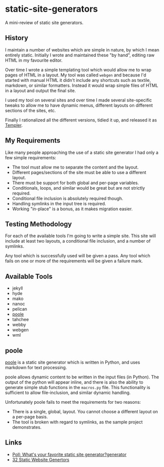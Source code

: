 static-site-generators
======================

A mini-review of static site generators.

History
-------

I maintain a number of websites which are simple in nature, by which I mean entirely static.  Initially I wrote and maintained these "by hand", editing raw HTML in my favourite editor.

Over time I wrote a simple templating tool which would allow me to wrap pages of HTML in a layout.  My tool was called `webgen` and because I'd started with manual HTML it didn't include any shortcuts such as textile, markdown, or similar formatters.  Instead it would wrap simple files of HTML in a layout and output the final site.

I used my tool on several sites and over time I made several site-specific tweaks to allow me to have dynamic menus, different layouts on different sections of the sites, etc.

Finally I rationalized all the different versions, tidied it up, and released it as [Templer](https://github.com/skx/templer).


My Requirements
---------------

Like many people approaching the use of a static site generator I had only a few simple requirements:

* The tool must allow me to separate the content and the layout.
* Different pages/sections of the site must be able to use a different layout.
* There must be support for both global and per-page variables.
* Conditionals, loops, and similar would be great but are not strictly required.
* Conditional file inclusion is absolutely required though.
* Handling symlinks in the input tree is required.
* Working "in-place" is a bonus, as it makes migration easier.


Testing Methodology
-------------------

For each of the available tools I'm going to write a simple site.  This site will
include at least two layouts, a conditional file inclusion, and a number of symlinks.

Any tool which is successfully used will be given a pass.  Any tool which fails on one or more of the requirements will be given a failure mark.


Available Tools
---------------

* jekyll
* hyde
* mako
* nanoc
* pelican
* [poole](#poole)
* tahchee
* webby
* webgen
* wml



poole
------

[poole](https://bitbucket.org/obensonne/poole) is a static site generator which is written in Python, and uses markdown for text processing.

poole  allows dynamic content to be written in the input files (in Python).  The output of the python will appear inline, and there is also the ability to generate simple stub functions in the `macros.py` file.  This functionality is sufficient to allow file-inclusion, and similar dynamic handling.

Unfortunately poole fails to meet the requirements for two reasons:

* There is a single, global, layout.  You cannot choose a different layout on a per-page basis.
* The tool is broken with regard to symlinks, as the sample project demonstrates.


Links
-----

* [Poll: What's your favorite static site generator?generator](http://news.ycombinator.com/item?id=4857473)
* [32 Static Website Genertors](http://iwantmyname.com/blog/2011/02/list-static-website-generators.html)
